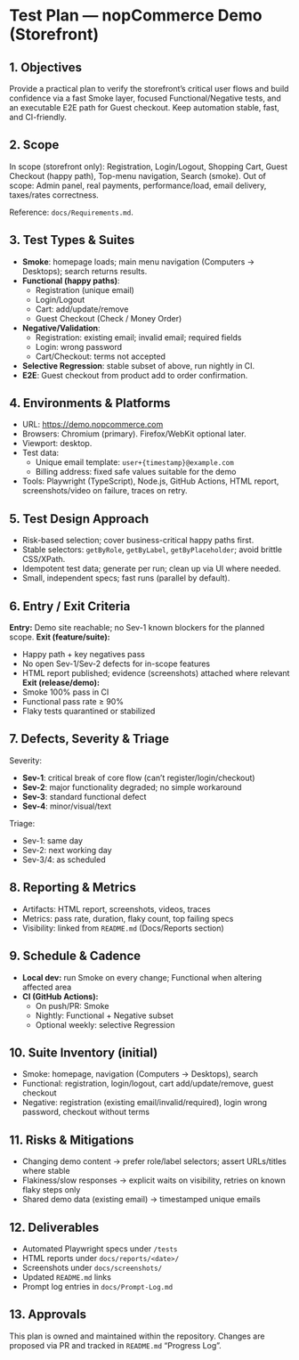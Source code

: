 # Test Plan — nopCommerce Demo (Storefront)

## 1. Objectives
Provide a practical plan to verify the storefront’s critical user flows and build confidence via a fast Smoke layer, focused Functional/Negative tests, and an executable E2E path for Guest checkout. Keep automation stable, fast, and CI-friendly.

## 2. Scope
In scope (storefront only): Registration, Login/Logout, Shopping Cart, Guest Checkout (happy path), Top-menu navigation, Search (smoke).
Out of scope: Admin panel, real payments, performance/load, email delivery, taxes/rates correctness.

Reference: `docs/Requirements.md`.

## 3. Test Types & Suites
- **Smoke**: homepage loads; main menu navigation (Computers → Desktops); search returns results.
- **Functional (happy paths)**:
  - Registration (unique email)
  - Login/Logout
  - Cart: add/update/remove
  - Guest Checkout (Check / Money Order)
- **Negative/Validation**:
  - Registration: existing email; invalid email; required fields
  - Login: wrong password
  - Cart/Checkout: terms not accepted
- **Selective Regression**: stable subset of above, run nightly in CI.
- **E2E**: Guest checkout from product add to order confirmation.

## 4. Environments & Platforms
- URL: https://demo.nopcommerce.com
- Browsers: Chromium (primary). Firefox/WebKit optional later.
- Viewport: desktop.
- Test data:
  - Unique email template: `user+{timestamp}@example.com`
  - Billing address: fixed safe values suitable for the demo
- Tools: Playwright (TypeScript), Node.js, GitHub Actions, HTML report, screenshots/video on failure, traces on retry.

## 5. Test Design Approach
- Risk-based selection; cover business-critical happy paths first.
- Stable selectors: `getByRole`, `getByLabel`, `getByPlaceholder`; avoid brittle CSS/XPath.
- Idempotent test data; generate per run; clean up via UI where needed.
- Small, independent specs; fast runs (parallel by default).

## 6. Entry / Exit Criteria
**Entry:** Demo site reachable; no Sev-1 known blockers for the planned scope.
**Exit (feature/suite):**
- Happy path + key negatives pass
- No open Sev-1/Sev-2 defects for in-scope features
- HTML report published; evidence (screenshots) attached where relevant
**Exit (release/demo):**
- Smoke 100% pass in CI
- Functional pass rate ≥ 90%
- Flaky tests quarantined or stabilized

## 7. Defects, Severity & Triage
Severity:
- **Sev-1**: critical break of core flow (can’t register/login/checkout)
- **Sev-2**: major functionality degraded; no simple workaround
- **Sev-3**: standard functional defect
- **Sev-4**: minor/visual/text

Triage:
- Sev-1: same day
- Sev-2: next working day
- Sev-3/4: as scheduled

## 8. Reporting & Metrics
- Artifacts: HTML report, screenshots, videos, traces
- Metrics: pass rate, duration, flaky count, top failing specs
- Visibility: linked from `README.md` (Docs/Reports section)

## 9. Schedule & Cadence
- **Local dev:** run Smoke on every change; Functional when altering affected area
- **CI (GitHub Actions):**
  - On push/PR: Smoke
  - Nightly: Functional + Negative subset
  - Optional weekly: selective Regression

## 10. Suite Inventory (initial)
- Smoke: homepage, navigation (Computers → Desktops), search
- Functional: registration, login/logout, cart add/update/remove, guest checkout
- Negative: registration (existing email/invalid/required), login wrong password, checkout without terms

## 11. Risks & Mitigations
- Changing demo content → prefer role/label selectors; assert URLs/titles where stable
- Flakiness/slow responses → explicit waits on visibility, retries on known flaky steps only
- Shared demo data (existing email) → timestamped unique emails

## 12. Deliverables
- Automated Playwright specs under `/tests`
- HTML reports under `docs/reports/<date>/`
- Screenshots under `docs/screenshots/`
- Updated `README.md` links
- Prompt log entries in `docs/Prompt-Log.md`

## 13. Approvals
This plan is owned and maintained within the repository. Changes are proposed via PR and tracked in `README.md` “Progress Log”.
